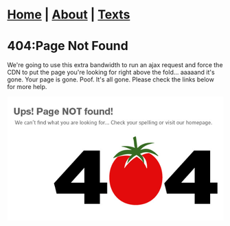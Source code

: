 # [Home](https://ga0wei.github.io/) |   [About](about)  |   [Texts](allTexts)

# 404:Page Not Found



We're going to use this extra bandwidth to run an ajax request and force the CDN to put the page you're looking for right above the fold... aaaaand it's gone. Your page is gone. Poof. It's all gone. Please check the links below for more help.



![404](assets/404.jpg)
